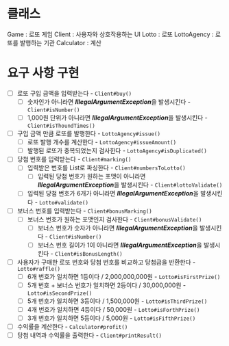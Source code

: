 # 클래스
Game : 로또 게임
Client : 사용자와 상호작용하는 UI
Lotto : 로또
LottoAgency : 로또를 발행하는 기관
Calculator : 계산

# 요구 사항 구현

- [ ] 로또 구입 금액을 입력받는다 - `Client#buy()`
  - [ ] 숫자인가 아니라면 ***IllegalArgumentException***을 발생시킨다 - `Client#isNumber()`
  - [ ] 1,000원 단위가 아니라면 ***IllegalArgumentException***을 발생시킨다 - `Client#isThoundTimes()` 
- [ ] 구입 금액 만큼 로또를 발행한다 - `LottoAgency#issue()`
  - [ ] 로또 발행 개수를 계산한다 - `LottoAgency#issueAmount()`
  - [ ] 발행된 로또가 중복되었는지 검사한다 - `LottoAgency#isDuplicated()`
- [ ] 당첨 번호를 입력받는다 - `Client#marking()`
  - [ ] 입력받은 번호를 List<Integer>로 파싱한다 - `Client#numbersToLotto()`
    - [ ] 입력된 당첨 번호가 원하는 포맷이 아니라면 ***IllegalArgumentException***을 발생시킨다 - `Client#lottoValidate()`
  - [ ] 입력된 당첨 번호가 6개가 아니라면 ***IllegalArgumentException***을 발생시킨다 - `Lotto#validate()`
- [ ] 보너스 번호를 입력받는다 - `Client#bonusMarking()`
  - [ ] 보너스 번호가 원하는 포맷인지 검사한다 - `Client#bonusValidate()`
    - [ ] 보너스 번호가 숫자가 아니라면 ***IllegalArgumentException***을 발생시킨다 - `Client#isNumber()`
    - [ ] 보너스 번호 길이가 1이 아니라면 ***IllegalArgumentException***을 발생시킨다 - `Client#isBonusLength()`
- [ ] 사용자가 구매한 로또 번호와 당첨 번호를 비교하고 당첨금을 반환한다 - `Lotto#raffle()`
  - [ ] 6개 번호가 일치하면 1등이다 / 2,000,000,000원 - `Lotto#isFirstPrize()`
  - [ ] 5개 번호 + 보너스 번호가 일치하면 2등이다 / 30,000,000원 - `Lotto#isSecondPrize()`
  - [ ] 5개 번호가 일치하면 3등이다 / 1,500,000원 - `Lotto#isThirdPrize()`
  - [ ] 4개 번호가 일치하면 4등이다 / 50,000원 - `Lotto#isForthPrize()`
  - [ ] 3개 번호가 일치하면 5등이다 / 5,000원 - `Lotto#isFifthPrize()`
- [ ] 수익률을 계산한다 - `Calculator#profit()`
- [ ] 당첨 내역과 수익률을 출력한다 - `Client#printResult()`
